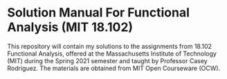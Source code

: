 # Solution Manual For Functional Analysis (MIT 18.102)
This repository will contain my solutions to the assignments from 18.102 Functional Analysis, offered at the Massachusetts Institute of Technology (MIT) during the Spring 2021 semester and taught by Professor Casey Rodriguez. The materials are obtained from MIT Open Courseware (OCW). 
